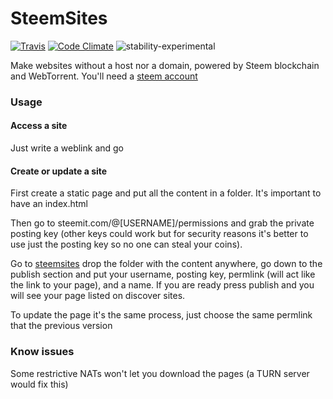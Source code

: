 # SteemSites
[![Travis](https://travis-ci.org/Yhozen/steemsites.svg?branch=master&style=flat-square)](https://yhozen.github.io/steemsites/)
[![Code Climate](https://codeclimate.com/github/Yhozen/steemsites/badges/gpa.svg?style=flat-square)](https://codeclimate.com/github/Yhozen/steemsites)
![stability-experimental](https://img.shields.io/badge/stability-experimental-orange.svg)

Make websites without a host nor a domain, powered by Steem blockchain and WebTorrent.
You'll need a [steem account](https://steemit.com/pick_account)

### Usage

#### Access a site

Just write a weblink and go

#### Create or update a site

First create a static page and put all the content in a folder. It's important to have an index.html

Then go to steemit.com/@[USERNAME]/permissions and grab the private posting key (other keys could work but for security reasons it's better to use just the posting key so no one can steal your coins).  

Go to [steemsites](https://steemsites.js.org) drop the folder with the content anywhere, go down to the publish section and put your username, posting key, permlink (will act like the link to your page), and a name. If you are ready press publish and you will see your page listed on discover sites.

To update the page it's the same process, just choose the same permlink that the previous version

### Know issues

Some restrictive NATs won't let you download the pages (a TURN server would fix this)
